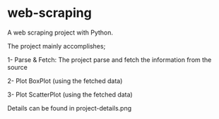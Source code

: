 # web-scraping
A web scraping project with Python.

The project mainly accomplishes;

1- Parse & Fetch: The project parse and fetch the information from the source

2- Plot BoxPlot (using the fetched data)

3- Plot ScatterPlot (using the fetched data)

Details can be found in project-details.png

